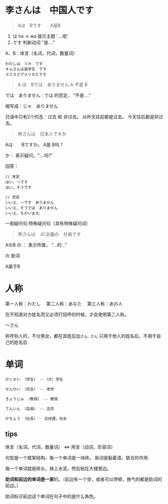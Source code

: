 
# 李さんは　中国人です

> Aは　Bです　　A是B

1. は ha -> wa 提示主题 '....呢'
2. です 判断动词 "是...."

A、B：体言（名词，代词，数量词） 

```
わたしは　ミカ　です
キムさんは留学生　です
スミスさアメリカ人です
```

> A は　Bでは　ありません   A 不是 B

では　ありません :  では 的否定， “不是....”

缩写成：じゃ　ありません


日语中只有2个时态：过去 和 非过去。
从昨天往前都是过去。
今天往后都是非过去。


> 林さんは　日本人ですか

Aは　　Bですか。 A是 B吗？

か： 表示疑问，“....吗?”

回答：

``` 
// 肯定
はい、～です
はい、そうです

// 否定
いいえ、～です　ありません
いいえ、そうでは　ありません
いいえ、ちかいます。
```

一般疑问句
特殊疑问句（具有特殊疑问词）


> 李さんは　JC企画の　社員です

AのB
の ： 表示所属， "...的..."  

の 助词

A属于B

# 人称

第一人称：わたし　
第二人称：あなた　
第三人称：あの人

在不知道对方姓名而又必须打招呼的时候，才会使用第二人称。

～さん

称呼别人时，不分男女，都在其姓后加`さん`.
`さん` 只用于他人的姓名后，不用于自己的姓名后

# 单词

```
がくせい （学生） --（大）学生

せんせい （先生） -- 老师

きょうじゅ （教授） -- 教授

てんいん （店員） -- 店员

かちょう （社長）-- 总经理，社长
```


## tips 

体言（名词，代词，数量词） <=> 用言（动词，形容词）

句型是一个框架结构，每一个单词是一块砖。
助词是黏着语，联合的作用.


每一个单词就是砖头，抹上水泥，然后粘在大楼里边。

**助词和前边的单词是一家**的。（前边有一个空，或者可以停顿，换气的都是助词的前边。）

助词标识前边这个单词在句子中的是什么角色。
